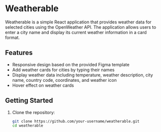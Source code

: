 # Weatherable

Weatherable is a simple React application that provides weather data for selected cities using the OpenWeather API. The application allows users to enter a city name and display its current weather information in a card format.

## Features
- Responsive design based on the provided Figma template
- Add weather cards for cities by typing their names
- Display weather data including temperature, weather description, city name, country code, coordinates, and weather icon
- Hover effect on weather cards

## Getting Started
1. Clone the repository:
   ```bash
   git clone https://github.com/your-username/weatherable.git
   cd weatherable
